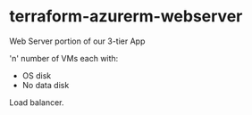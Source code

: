 # terraform-azurerm-webserver
Web Server portion of our 3-tier App

'n' number of VMs each with:

- OS disk
- No data disk

Load balancer.
